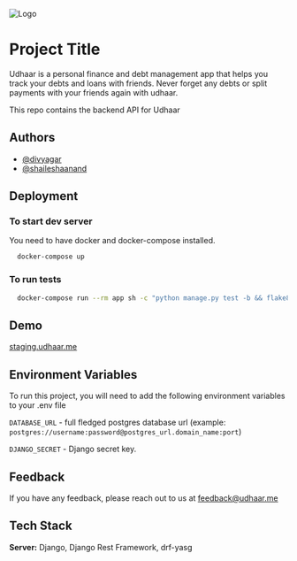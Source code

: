 ![Logo](https://udhaar.me/Logoo.svg)

# Project Title

Udhaar is a personal finance and debt management app that helps you track your debts and loans with friends.
Never forget any debts or split payments with your friends again with udhaar.

This repo contains the backend API for Udhaar

## Authors

-   [@divyagar](https://www.github.com/divyagar)
-   [@shaileshaanand](https://www.github.com/shaileshaanand)

## Deployment

### To start dev server

You need to have docker and docker-compose installed.

```bash
  docker-compose up
```

### To run tests

```bash
  docker-compose run --rm app sh -c "python manage.py test -b && flake8"
```

## Demo

[staging.udhaar.me](staging.udhaar.me)

## Environment Variables

To run this project, you will need to add the following environment variables to your .env file

`DATABASE_URL` - full fledged postgres database url (example: `postgres://username:password@postgres_url.domain_name:port`)

`DJANGO_SECRET` - Django secret key.

## Feedback

If you have any feedback, please reach out to us at [feedback@udhaar.me](mailto:feedback@udhaar.me)

## Tech Stack

**Server:** Django, Django Rest Framework, drf-yasg
